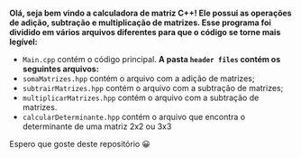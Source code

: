 **Olá, seja bem vindo a calculadora de matriz C++! Ele possui as operações de adição, subtração e multiplicação de matrizes. Esse programa foi dividido em vários arquivos diferentes para que o código se torne mais legível:**
* `Main.cpp` contém o código principal.
**A pasta `header files` contém os seguintes arquivos:** 
* `somaMatrizes.hpp` contém o arquivo com a adição de matrizes;
* `subtrairMatrizes.hpp` contém o arquivo com a subtração de matrizes;
* `multiplicarMatrizes.hpp` contém o arquivo com a subtração de matrizes.
* `calcularDeterminante.hpp` contém o arquivo que encontra o determinante de uma matriz 2x2 ou 3x3

Espero que goste deste repositório 😀

